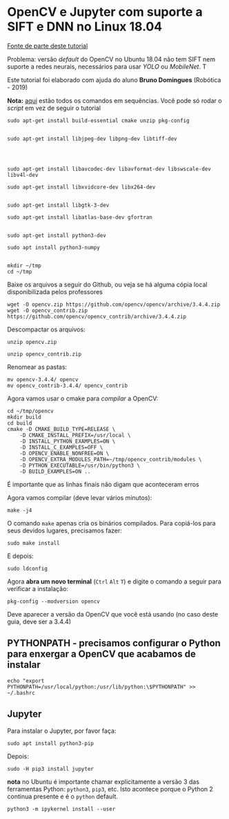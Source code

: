 # OpenCV e Jupyter com suporte a SIFT e DNN no Linux 18.04

[Fonte de parte deste tutorial](https://www.pyimagesearch.com/2018/05/28/ubuntu-18-04-how-to-install-opencv/)

Problema:  versão *default* do OpenCV no Ubuntu 18.04 não tem SIFT nem suporte a redes neurais, necessários para usar *YOLO* ou *MobileNet*. T

Este tutorial foi elaborado com ajuda do aluno **Bruno Domingues** (Robótica - 2019)

**Nota:** [aqui](./instalar_opencv_jupyter.sh) estão todos os comandos em sequências. Você pode só rodar o *script* em vez de seguir o tutorial


    sudo apt-get install build-essential cmake unzip pkg-config


    sudo apt-get install libjpeg-dev libpng-dev libtiff-dev




    sudo apt-get install libavcodec-dev libavformat-dev libswscale-dev libv4l-dev

    sudo apt-get install libxvidcore-dev libx264-dev


    sudo apt-get install libgtk-3-dev

    sudo apt-get install libatlas-base-dev gfortran


    sudo apt-get install python3-dev

    sudo apt install python3-numpy


    mkdir ~/tmp
    cd ~/tmp

Baixe os arquivos a seguir do Github, ou veja se há alguma cópia local disponibilizada pelos professores

    wget -O opencv.zip https://github.com/opencv/opencv/archive/3.4.4.zip
    wget -O opencv_contrib.zip https://github.com/opencv/opencv_contrib/archive/3.4.4.zip

Descompactar os arquivos:

    unzip opencv.zip

    unzip opencv_contrib.zip

Renomear as pastas:

    mv opencv-3.4.4/ opencv
    mv opencv_contrib-3.4.4/ opencv_contrib

Agora vamos usar o cmake para *compilar*  a OpenCV:


    cd ~/tmp/opencv
    mkdir build
    cd build
    cmake -D CMAKE_BUILD_TYPE=RELEASE \
        -D CMAKE_INSTALL_PREFIX=/usr/local \
        -D INSTALL_PYTHON_EXAMPLES=ON \
        -D INSTALL_C_EXAMPLES=OFF \
        -D OPENCV_ENABLE_NONFREE=ON \
        -D OPENCV_EXTRA_MODULES_PATH=~/tmp/opencv_contrib/modules \
        -D PYTHON_EXECUTABLE=/usr/bin/python3 \
        -D BUILD_EXAMPLES=ON ..

É importante que as linhas finais não digam que aconteceram erros

Agora vamos compilar (deve levar vários minutos):

    make -j4

O comando `make` apenas cria os binários compilados. Para copiá-los para seus devidos lugares, precisamos fazer:

    sudo make install

E depois:

    sudo ldconfig

Agora **abra um novo terminal** (`Ctrl` `Alt` `T`) e digite o comando a seguir para verificar a instalação:

    pkg-config --modversion opencv

Deve aparecer a versão da OpenCV que você está usando (no caso deste guia, deve ser a 3.4.4)


## PYTHONPATH - precisamos configurar o Python para enxergar a OpenCV que acabamos de instalar



    echo "export PYTHONPATH=/usr/local/python:/usr/lib/python:\$PYTHONPATH" >> ~/.bashrc


## Jupyter

Para instalar o Jupyter, por favor faça:

    sudo apt install python3-pip

Depois:

    sudo -H pip3 install jupyter

**nota** no Ubuntu é importante chamar explicitamente a versão $3$ das ferramentas Python: `python3`, `pip3`, etc. Isto acontece porque o Python $2$ continua presente e é o `python` default.


    python3 -m ipykernel install --user



